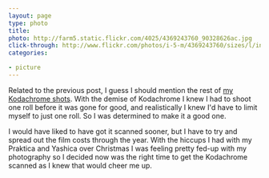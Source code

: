 ```yaml
---
layout: page
type: photo
title: 
photo: http://farm5.static.flickr.com/4025/4369243760_90328626ac.jpg
click-through: http://www.flickr.com/photos/i-5-m/4369243760/sizes/l/in/set-72157623338750353/
categories: 

- picture
---
```

Related to the previous post, I guess I should mention the rest of [my Kodachrome shots](http://www.flickr.com/photos/i-5-m/sets/72157623338750353/). With the demise of Kodachrome I knew I had to shoot one roll before it was gone for good, and realistically I knew I'd have to limit myself to just one roll. So I was determined to make it a good one. 

I would have liked to have got it scanned sooner, but I have to try and spread out the film costs through the year. With the hiccups I had with my Praktica and Yashica over Christmas I was feeling pretty fed-up with my photography so I decided now was the right time to get the Kodachrome scanned as I knew that would cheer me up.

